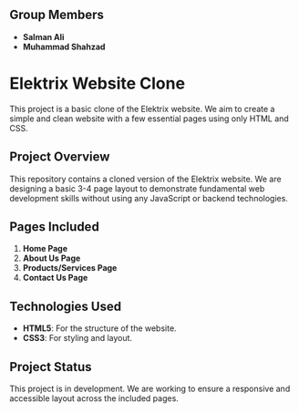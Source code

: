 ## Group Members

- **Salman Ali**
- **Muhammad Shahzad**

# Elektrix Website Clone

This project is a basic clone of the Elektrix website. We aim to create a simple and clean website with a few essential pages using only HTML and CSS.

## Project Overview

This repository contains a cloned version of the Elektrix website. We are designing a basic 3-4 page layout to demonstrate fundamental web development skills without using any JavaScript or backend technologies.

## Pages Included

1. **Home Page**
2. **About Us Page**
3. **Products/Services Page**
4. **Contact Us Page**

## Technologies Used

- **HTML5**: For the structure of the website.
- **CSS3**: For styling and layout.

## Project Status

This project is in development. We are working to ensure a responsive and accessible layout across the included pages.


